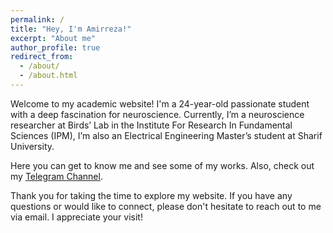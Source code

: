 ```yaml
---
permalink: /
title: "Hey, I'm Amirreza!"
excerpt: "About me"
author_profile: true
redirect_from: 
  - /about/
  - /about.html
---
```


Welcome to my academic website! I'm a 24-year-old passionate student with a deep fascination for neuroscience.
Currently, I’m a neuroscience researcher at Birds’ Lab in the Institute For Research In Fundamental Sciences (IPM), I’m also an Electrical Engineering Master’s student at Sharif University.

Here you can get to know me and see some of my works.
Also, check out my [Telegram Channel](https://t.me/bahramani_ch).

Thank you for taking the time to explore my website. If you have any questions or would like to connect, please don't hesitate to reach out to me via email. I appreciate your visit!
